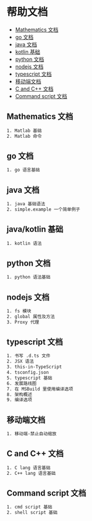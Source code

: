 # 帮助文档

* [Mathematics 文档](#mathematics)
* [go 文档](#golang)
* [java 文档](#java)
* [kotlin 基础](#kotlin)
* [python 文档](#python)
* [nodejs 文档](#nodejs)
* [typescript 文档](#typescript)
* [移动端文档](#mobile)
* [C and C++ 文档](#cclang)
* [Command script 文档](#command)

## <a name="golang"></a> Mathematics 文档

```txt
1. Matlab 基础
2. Matlab 命令
```

## <a name="golang"></a> go 文档

```txt
1. go 语言基础
```

## <a name="java"></a>java 文档

```txt
1. java 基础语法
2. simple.example 一个简单例子

```

## <a name="kotlin"></a>java/kotlin 基础

```txt
1. kotlin 语法

```

## <a name="python"></a>python 文档

```txt
1. python 语法基础
```

## <a name="nodejs"></a>nodejs 文档

```txt
1. fs 模块
2. global 属性及方法
3. Proxy 代理
```

## <a name="typescript"></a>typescript 文档

```txt
1. 书写 .d.ts 文件
2. JSX 语法
3. this-in-TypeScript
4. tsconfig.json
5. typescript 基础
6. 发展路线图
7. 在 MSBuild 里使用编译选项
8. 架构概述
9. 编译选项
```

## <a name="mobile"></a>移动端文档

```txt
1. 移动端-禁止自动缩放

```

## <a name="cclang"></a>C and C++ 文档

```txt
1. C lang 语言基础
2. C++ lang 语言基础
```

## <a name="command"></a>Command script 文档

```txt
1. cmd script 基础
2. shell script 基础
```